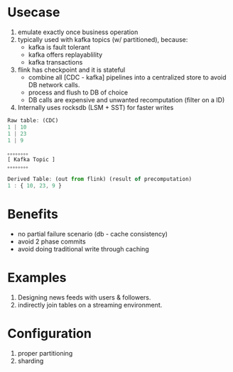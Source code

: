 # Usecase

1. emulate exactly once business operation
2. typically used with kafka topics (w/ partitioned), because:
   - kafka is fault tolerant
   - kafka offers replayablility
   - kafka transactions
3. flink has checkpoint and it is stateful
   - combine all [CDC - kafka] pipelines into a centralized store to avoid DB network calls.
   - process and flush to DB of choice
   - DB calls are expensive and unwanted recomputation (filter on a ID)
4. Internally uses rocksdb (LSM + SST) for faster writes

```js
Raw table: (CDC)
1 | 10
1 | 23
1 | 9

。。。。。。。。
[ Kafka Topic ]
。。。。。。。。

Derived Table: (out from flink) (result of precomputation)
1 : { 10, 23, 9 }
```

# Benefits

- no partial failure scenario (db - cache consistency)
- avoid 2 phase commits
- avoid doing traditional write through caching

# Examples

1. Designing news feeds with users & followers.
2. indirectly join tables on a streaming environment.

# Configuration

1. proper partitioning
2. sharding
